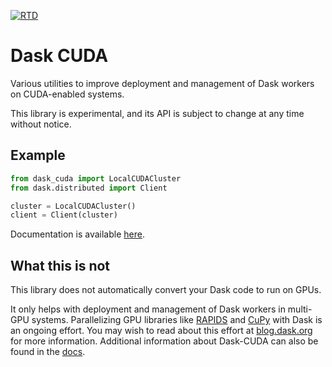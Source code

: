 [![RTD](https://readthedocs.org/projects/dask-cuda/badge/?version=latest)](https://dask-cuda.readthedocs.io/en/latest/?badge=latest)

Dask CUDA
=========

Various utilities to improve deployment and management of Dask workers on
CUDA-enabled systems.

This library is experimental, and its API is subject to change at any time
without notice.

Example
-------

```python
from dask_cuda import LocalCUDACluster
from dask.distributed import Client

cluster = LocalCUDACluster()
client = Client(cluster)
```

Documentation is available [here](https://dask-cuda.readthedocs.io/).

What this is not
----------------

This library does not automatically convert your Dask code to run on GPUs.

It only helps with deployment and management of Dask workers in multi-GPU
systems.  Parallelizing GPU libraries like [RAPIDS](https://rapids.ai) and
[CuPy](https://cupy.chainer.org) with Dask is an ongoing effort.  You may wish
to read about this effort at [blog.dask.org](https://blog.dask.org) for more
information.  Additional information about Dask-CUDA can also be found in the
[docs]( https://dask-cuda.readthedocs.io ).
